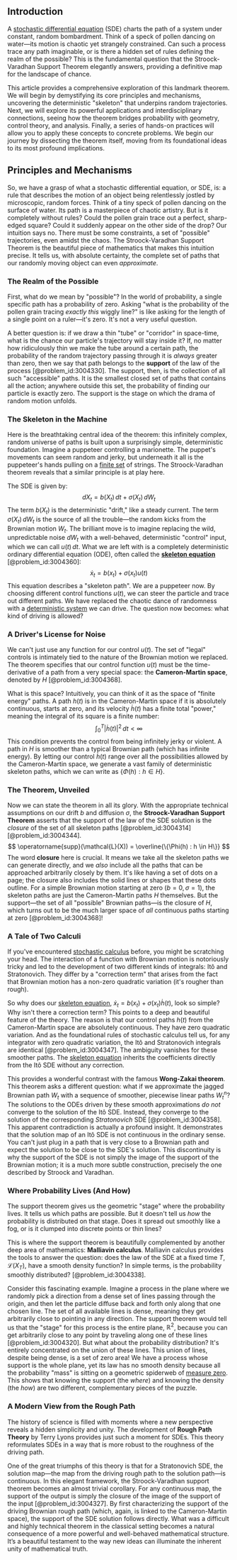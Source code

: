 ## Introduction
A [stochastic differential equation](@article_id:139885) (SDE) charts the path of a system under constant, random bombardment. Think of a speck of pollen dancing on water—its motion is chaotic yet strangely constrained. Can such a process trace any path imaginable, or is there a hidden set of rules defining the realm of the possible? This is the fundamental question that the Stroock-Varadhan Support Theorem elegantly answers, providing a definitive map for the landscape of chance.

This article provides a comprehensive exploration of this landmark theorem. We will begin by demystifying its core principles and mechanisms, uncovering the deterministic "skeleton" that underpins random trajectories. Next, we will explore its powerful applications and interdisciplinary connections, seeing how the theorem bridges probability with geometry, control theory, and analysis. Finally, a series of hands-on practices will allow you to apply these concepts to concrete problems. We begin our journey by dissecting the theorem itself, moving from its foundational ideas to its most profound implications.

## Principles and Mechanisms

So, we have a grasp of what a stochastic differential equation, or SDE, is: a rule that describes the motion of an object being relentlessly jostled by microscopic, random forces. Think of a tiny speck of pollen dancing on the surface of water. Its path is a masterpiece of chaotic artistry. But is it completely without rules? Could the pollen grain trace out a perfect, sharp-edged square? Could it suddenly appear on the other side of the drop? Our intuition says no. There must be some constraints, a set of "possible" trajectories, even amidst the chaos. The Stroock-Varadhan Support Theorem is the beautiful piece of mathematics that makes this intuition precise. It tells us, with absolute certainty, the complete set of paths that our randomly moving object can even *approximate*.

### The Realm of the Possible

First, what do we mean by "possible"? In the world of probability, a single specific path has a probability of zero. Asking "what is the probability of the pollen grain tracing *exactly this* wiggly line?" is like asking for the length of a single point on a ruler—it's zero. It's not a very useful question.

A better question is: if we draw a thin "tube" or "corridor" in space-time, what is the chance our particle's trajectory will stay inside it? If, no matter how ridiculously thin we make the tube around a certain path, the probability of the random trajectory passing through it is *always* greater than zero, then we say that path belongs to the **support** of the law of the process [@problem_id:3004330]. The support, then, is the collection of all such "accessible" paths. It is the smallest closed set of paths that contains all the action; anywhere outside this set, the probability of finding our particle is exactly zero. The support is the stage on which the drama of random motion unfolds.

### The Skeleton in the Machine

Here is the breathtaking central idea of the theorem: this infinitely complex, random universe of paths is built upon a surprisingly simple, deterministic foundation. Imagine a puppeteer controlling a marionette. The puppet's movements can seem random and jerky, but underneath it all is the puppeteer's hands pulling on a [finite set](@article_id:151753) of strings. The Stroock-Varadhan theorem reveals that a similar principle is at play here.

The SDE is given by:
$$
dX_t = b(X_t)\,dt + \sigma(X_t)\,dW_t
$$
The term $b(X_t)$ is the deterministic "drift," like a steady current. The term $\sigma(X_t)\,dW_t$ is the source of all the trouble—the random kicks from the Brownian motion $W_t$. The brilliant move is to imagine replacing the wild, unpredictable noise $dW_t$ with a well-behaved, deterministic "control" input, which we can call $u(t)\,dt$. What we are left with is a completely deterministic ordinary differential equation (ODE), often called the **[skeleton equation](@article_id:193377)** [@problem_id:3004360]:
$$
\dot{x}_t = b(x_t) + \sigma(x_t)u(t)
$$
This equation describes a "skeleton path". We are a puppeteer now. By choosing different control functions $u(t)$, we can steer the particle and trace out different paths. We have replaced the chaotic dance of randomness with a [deterministic system](@article_id:174064) we can drive. The question now becomes: what kind of driving is allowed?

### A Driver's License for Noise

We can't just use any function for our control $u(t)$. The set of "legal" controls is intimately tied to the nature of the Brownian motion we replaced. The theorem specifies that our control function $u(t)$ must be the time-derivative of a path from a very special space: the **Cameron-Martin space**, denoted by $H$ [@problem_id:3004368].

What is this space? Intuitively, you can think of it as the space of "finite energy" paths. A path $h(t)$ is in the Cameron-Martin space if it is absolutely continuous, starts at zero, and its velocity $\dot{h}(t)$ has a finite total "power," meaning the integral of its square is a finite number:
$$
\int_0^T |\dot{h}(t)|^2\,dt < \infty
$$
This condition prevents the control from being infinitely jerky or violent. A path in $H$ is smoother than a typical Brownian path (which has infinite energy). By letting our control $\dot{h}(t)$ range over all the possibilities allowed by the Cameron-Martin space, we generate a vast family of deterministic skeleton paths, which we can write as $\{\Phi(h) : h \in H\}$.

### The Theorem, Unveiled

Now we can state the theorem in all its glory. With the appropriate technical assumptions on our drift $b$ and diffusion $\sigma$, the **Stroock-Varadhan Support Theorem** asserts that the support of the law of the SDE solution is the *closure* of the set of all skeleton paths [@problem_id:3004314] [@problem_id:3004344].
$$
\operatorname{supp}(\mathcal{L}(X)) = \overline{\{\Phi(h) : h \in H\}}
$$
The word **closure** here is crucial. It means we take all the skeleton paths we can generate directly, and we *also* include all the paths that can be approached arbitrarily closely by them. It's like having a set of dots on a page; the closure also includes the solid lines or shapes that these dots outline. For a simple Brownian motion starting at zero ($b=0, \sigma=1$), the skeleton paths are just the Cameron-Martin paths $H$ themselves. But the support—the set of all "possible" Brownian paths—is the closure of $H$, which turns out to be the much larger space of *all* continuous paths starting at zero [@problem_id:3004368]!

### A Tale of Two Calculi

If you've encountered [stochastic calculus](@article_id:143370) before, you might be scratching your head. The interaction of a function with Brownian motion is notoriously tricky and led to the development of two different kinds of integrals: Itô and Stratonovich. They differ by a "correction term" that arises from the fact that Brownian motion has a non-zero quadratic variation (it's rougher than rough).

So why does our [skeleton equation](@article_id:193377), $\dot{x}_t = b(x_t) + \sigma(x_t)\dot{h}(t)$, look so simple? Why isn't there a correction term? This points to a deep and beautiful feature of the theory. The reason is that our control paths $h(t)$ from the Cameron-Martin space are absolutely continuous. They have zero quadratic variation. And as the foundational rules of stochastic calculus tell us, for any integrator with zero quadratic variation, the Itô and Stratonovich integrals are identical [@problem_id:3004347]. The ambiguity vanishes for these smoother paths. The [skeleton equation](@article_id:193377) inherits the coefficients directly from the Itô SDE without any correction.

This provides a wonderful contrast with the famous **Wong-Zakai theorem**. This theorem asks a different question: what if we approximate the jagged Brownian path $W_t$ with a sequence of smoother, piecewise linear paths $W^n_t$? The solutions to the ODEs driven by these smooth approximations *do not* converge to the solution of the Itô SDE. Instead, they converge to the solution of the corresponding *Stratonovich* SDE [@problem_id:3004358]. This apparent contradiction is actually a profound insight. It demonstrates that the solution map of an Itô SDE is not continuous in the ordinary sense. You can't just plug in a path that is very close to a Brownian path and expect the solution to be close to the SDE's solution. This discontinuity is why the support of the SDE is not simply the image of the support of the Brownian motion; it is a much more subtle construction, precisely the one described by Stroock and Varadhan.

### Where Probability Lives (And How)

The support theorem gives us the geometric "stage" where the probability lives. It tells us which paths are possible. But it doesn't tell us *how* the probability is distributed on that stage. Does it spread out smoothly like a fog, or is it clumped into discrete points or thin lines?

This is where the support theorem is beautifully complemented by another deep area of mathematics: **Malliavin calculus**. Malliavin calculus provides the tools to answer the question: does the law of the SDE at a fixed time $T$, $\mathcal{L}(X_T)$, have a smooth density function? In simple terms, is the probability smoothly distributed? [@problem_id:3004338].

Consider this fascinating example. Imagine a process in the plane where we randomly pick a direction from a dense set of lines passing through the origin, and then let the particle diffuse back and forth only along that one chosen line. The set of all available lines is dense, meaning they get arbitrarily close to pointing in any direction. The support theorem would tell us that the "stage" for this process is the entire plane, $\mathbb{R}^2$, because you can get arbitrarily close to any point by traveling along one of these lines [@problem_id:3004320]. But what about the probability distribution? It's entirely concentrated on the union of these lines. This union of lines, despite being dense, is a set of zero area! We have a process whose support is the whole plane, yet its law has no smooth density because all the probability "mass" is sitting on a geometric spiderweb of [measure zero](@article_id:137370). This shows that knowing the support (the *where*) and knowing the density (the *how*) are two different, complementary pieces of the puzzle.

### A Modern View from the Rough Path

The history of science is filled with moments where a new perspective reveals a hidden simplicity and unity. The development of **Rough Path Theory** by Terry Lyons provides just such a moment for SDEs. This theory reformulates SDEs in a way that is more robust to the roughness of the driving path.

One of the great triumphs of this theory is that for a Stratonovich SDE, the solution map—the map from the driving rough path to the solution path—is continuous. In this elegant framework, the Stroock-Varadhan support theorem becomes an almost trivial corollary. For any continuous map, the support of the output is simply the closure of the image of the support of the input [@problem_id:3004327]. By first characterizing the support of the driving Brownian rough path (which, again, is linked to the Cameron-Martin space), the support of the SDE solution follows directly. What was a difficult and highly technical theorem in the classical setting becomes a natural consequence of a more powerful and well-behaved mathematical structure. It’s a beautiful testament to the way new ideas can illuminate the inherent unity of mathematical truth.